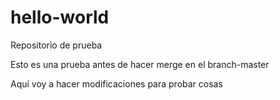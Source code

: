 # hello-world
Repositorio de prueba

Esto es una prueba antes de hacer merge en el branch-master

Aquí voy a hacer modificaciones para probar cosas
